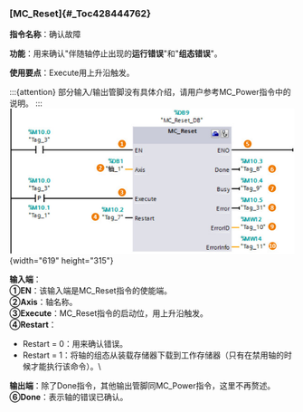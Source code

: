 ### [MC_Reset]{#_Toc428444762}

**指令名称**：确认故障

**功能**：用来确认"伴随轴停止出现的**运行错误**"和"**组态错误**"。

**使用要点**：Execute用上升沿触发。

:::{attention}
部分输入/输出管脚没有具体介绍，请用户参考MC_Power指令中的说明。
:::
![](images/03-1.jpg){width="619" height="315"}

**输入端**：\
**①EN**：该输入端是MC_Reset指令的使能端。\
**②Axis**：轴名称。\
**③Execute**：MC_Reset指令的启动位，用上升沿触发。\
**④Restart**：

-   Restart = 0：用来确认错误。
-   Restart =
    1：将轴的组态从装载存储器下载到工作存储器（只有在禁用轴的时候才能执行该命令）。\

**输出端**：除了Done指令，其他输出管脚同MC_Power指令，这里不再赘述。\
**⑥Done**：表示轴的错误已确认。

